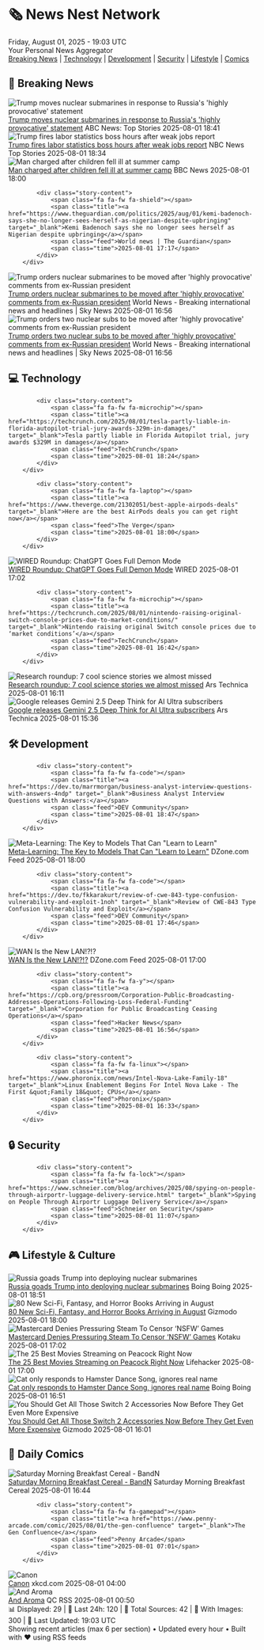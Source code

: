 <!-- Processing 54 RSS feeds at 2025-08-01 19:03:14 UTC -->
<!-- Processing: Saturday Morning Breakfast Cereal -->
<!-- Processing: Cyanide & Happiness -->
<!-- Processing: CNN Breaking News -->
<!-- Processing: BBC Breaking News -->
<!-- Processing: CBC News -->
<!-- Error processing https://rss.cbc.ca/lineup/topstories.xml: The read operation timed out -->
<!-- Processing: Reuters Top News -->
<!-- Processing: Associated Press Breaking -->
<!-- Processing: ABC News Breaking -->
<!-- Processing: NBC News Breaking -->
<!-- Processing: Guardian World News -->
<!-- Processing: Sky News World -->
<!-- Processing: TechCrunch -->
<!-- Processing: O'Reilly Radar -->
<!-- Processing: WIRED -->
<!-- Processing: Slashdot -->
<!-- Processing: Dev.to -->
<!-- Processing: StackOverflow Blog -->
<!-- Processing: It's FOSS -->
<!-- Processing: DistroWatch -->
<!-- Processing: Linux.com -->
<!-- Processing: Ubuntu Blog -->
<!-- Processing: GitLab Blog -->
<!-- Processing: DZone -->
<!-- Processing: Coding Horror -->
<!-- Processing: The Pragmatic Engineer -->
<!-- Processing: Boing Boing -->
<!-- Generated 12 new posts out of 26 feeds processed -->
<div class="newspaper-header">
    <h1 class="newspaper-title">🗞️ News Nest Network</h1>
    <div class="newspaper-date">Friday, August 01, 2025 - 19:03 UTC</div>
    <div class="newspaper-subtitle">Your Personal News Aggregator</div>
</div>

<div class="newspaper-nav">
    <a href="#breaking">Breaking News</a> |
    <a href="#tech">Technology</a> |
    <a href="#dev">Development</a> |
    <a href="#security">Security</a> |
    <a href="#lifestyle">Lifestyle</a> |
    <a href="#webcomics">Comics</a>
</div>

<div class="news-section breaking-news" id="breaking">
<h2 class="section-header">🚨 Breaking News</h2>
<div class="stories-container">
<div class="story">
            <img src="https://s.abcnews.com/images/US/Medvedev-trump-1-gty-gmh-250801_1754070096026_hpMain_4x3t_384.jpg" alt="Trump moves nuclear submarines in response to Russia&#x27;s &#x27;highly provocative&#x27; statement" class="story-image" loading="lazy" onerror="this.style.display='none'">
            <div class="story-content">
                <span class="fa fa-fw fa-tv"></span>
                <span class="title"><a href="https://abcnews.go.com/Politics/trump-moves-nuclear-submarines-response-russias-highly-provocative/story?id=124284200" target="_blank">Trump moves nuclear submarines in response to Russia&#x27;s &#x27;highly provocative&#x27; statement</a></span>
                <span class="feed">ABC News: Top Stories</span>
                <span class="time">2025-08-01 18:41</span>
            </div>
        </div>
<div class="story">
            <img src="https://media-cldnry.s-nbcnews.com/image/upload/t_fit_1500w/rockcms/2025-08/250801-trump-ch-1425-e5e59c.jpg" alt="Trump fires labor statistics boss hours after weak jobs report" class="story-image" loading="lazy" onerror="this.style.display='none'">
            <div class="story-content">
                <span class="fa fa-fw fa-broadcast-tower"></span>
                <span class="title"><a href="https://www.nbcnews.com/business/economy/trump-orders-firing-bls-commissioner-weak-jobs-report-rcna222531" target="_blank">Trump fires labor statistics boss hours after weak jobs report</a></span>
                <span class="feed">NBC News Top Stories</span>
                <span class="time">2025-08-01 18:34</span>
            </div>
        </div>
<div class="story">
            <img src="https://ichef.bbci.co.uk/ace/standard/240/cpsprodpb/8f46/live/74d2a060-6efc-11f0-8dbd-f3d32ebd3327.png" alt="Man charged after children fell ill at summer camp" class="story-image" loading="lazy" onerror="this.style.display='none'">
            <div class="story-content">
                <span class="fa fa-fw fa-flag"></span>
                <span class="title"><a href="https://www.bbc.com/news/articles/c4gz32kp0d0o?at_medium=RSS&at_campaign=rss" target="_blank">Man charged after children fell ill at summer camp</a></span>
                <span class="feed">BBC News</span>
                <span class="time">2025-08-01 18:00</span>
            </div>
        </div>
<div class="story">
            
            <div class="story-content">
                <span class="fa fa-fw fa-shield"></span>
                <span class="title"><a href="https://www.theguardian.com/politics/2025/aug/01/kemi-badenoch-says-she-no-longer-sees-herself-as-nigerian-despite-upbringing" target="_blank">Kemi Badenoch says she no longer sees herself as Nigerian despite upbringing</a></span>
                <span class="feed">World news | The Guardian</span>
                <span class="time">2025-08-01 17:17</span>
            </div>
        </div>
<div class="story">
            <img src="https://e3.365dm.com/25/08/1920x1080/skynews-donald-trump-us-president_6980146.jpg?20250801183519" alt="Trump orders nuclear submarines to be moved after &#x27;highly provocative&#x27; comments from ex-Russian president" class="story-image" loading="lazy" onerror="this.style.display='none'">
            <div class="story-content">
                <span class="fa fa-fw fa-satellite"></span>
                <span class="title"><a href="https://news.sky.com/story/trump-orders-two-nuclear-subs-to-be-positioned-in-appropriate-regions-after-ex-russian-presidents-comments-13405255" target="_blank">Trump orders nuclear submarines to be moved after &#x27;highly provocative&#x27; comments from ex-Russian president</a></span>
                <span class="feed">World News - Breaking international news and headlines | Sky News</span>
                <span class="time">2025-08-01 16:56</span>
            </div>
        </div>
<div class="story">
            <img src="https://e3.365dm.com/25/08/1920x1080/skynews-donald-trump-us-president_6980146.jpg?20250801183519" alt="Trump orders two nuclear subs to be moved after &#x27;highly provocative&#x27; comments from ex-Russian president" class="story-image" loading="lazy" onerror="this.style.display='none'">
            <div class="story-content">
                <span class="fa fa-fw fa-satellite"></span>
                <span class="title"><a href="https://news.sky.com/story/trump-orders-two-nuclear-subs-to-be-positioned-in-appropriate-regions-after-ex-russian-presidents-comments-13405255" target="_blank">Trump orders two nuclear subs to be moved after &#x27;highly provocative&#x27; comments from ex-Russian president</a></span>
                <span class="feed">World News - Breaking international news and headlines | Sky News</span>
                <span class="time">2025-08-01 16:56</span>
            </div>
        </div>
</div>
</div>
<div class="news-section tech-news" id="tech">
<h2 class="section-header">💻 Technology</h2>
<div class="stories-container">
<div class="story">
            
            <div class="story-content">
                <span class="fa fa-fw fa-microchip"></span>
                <span class="title"><a href="https://techcrunch.com/2025/08/01/tesla-partly-liable-in-florida-autopilot-trial-jury-awards-329m-in-damages/" target="_blank">Tesla partly liable in Florida Autopilot trial, jury awards $329M in damages</a></span>
                <span class="feed">TechCrunch</span>
                <span class="time">2025-08-01 18:24</span>
            </div>
        </div>
<div class="story">
            
            <div class="story-content">
                <span class="fa fa-fw fa-laptop"></span>
                <span class="title"><a href="https://www.theverge.com/21302051/best-apple-airpods-deals" target="_blank">Here are the best AirPods deals you can get right now</a></span>
                <span class="feed">The Verge</span>
                <span class="time">2025-08-01 18:00</span>
            </div>
        </div>
<div class="story">
            <img src="https://media.wired.com/photos/688bbdd3d0c9039583731865/master/pass/Uncanny-Valley-.Devil-Worship-ChatGPT-Business-2225624392.jpg" alt="WIRED Roundup: ChatGPT Goes Full Demon Mode" class="story-image" loading="lazy" onerror="this.style.display='none'">
            <div class="story-content">
                <span class="fa fa-fw fa-bolt"></span>
                <span class="title"><a href="https://www.wired.com/story/uncanny-valley-podcast-chatgpt-goes-full-demon-mode/" target="_blank">WIRED Roundup: ChatGPT Goes Full Demon Mode</a></span>
                <span class="feed">WIRED</span>
                <span class="time">2025-08-01 17:02</span>
            </div>
        </div>
<div class="story">
            
            <div class="story-content">
                <span class="fa fa-fw fa-microchip"></span>
                <span class="title"><a href="https://techcrunch.com/2025/08/01/nintendo-raising-original-switch-console-prices-due-to-market-conditions/" target="_blank">Nintendo raising original Switch console prices due to ‘market conditions’</a></span>
                <span class="feed">TechCrunch</span>
                <span class="time">2025-08-01 16:42</span>
            </div>
        </div>
<div class="story">
            <img src="https://cdn.arstechnica.net/wp-content/uploads/2025/07/fossilTOP-500x500.jpg" alt="Research roundup: 7 cool science stories we almost missed" class="story-image" loading="lazy" onerror="this.style.display='none'">
            <div class="story-content">
                <span class="fa fa-fw fa-cog"></span>
                <span class="title"><a href="https://arstechnica.com/science/2025/08/research-roundup-7-cool-science-stories-we-almost-missed/" target="_blank">Research roundup: 7 cool science stories we almost missed</a></span>
                <span class="feed">Ars Technica</span>
                <span class="time">2025-08-01 16:11</span>
            </div>
        </div>
<div class="story">
            <img src="https://cdn.arstechnica.net/wp-content/uploads/2025/03/Gemini-app-500x500.jpg" alt="Google releases Gemini 2.5 Deep Think for AI Ultra subscribers" class="story-image" loading="lazy" onerror="this.style.display='none'">
            <div class="story-content">
                <span class="fa fa-fw fa-cog"></span>
                <span class="title"><a href="https://arstechnica.com/ai/2025/08/google-releases-gemini-2-5-deep-think-for-ai-ultra-subscribers/" target="_blank">Google releases Gemini 2.5 Deep Think for AI Ultra subscribers</a></span>
                <span class="feed">Ars Technica</span>
                <span class="time">2025-08-01 15:36</span>
            </div>
        </div>
</div>
</div>
<div class="news-section dev-news" id="dev">
<h2 class="section-header">🛠️ Development</h2>
<div class="stories-container">
<div class="story">
            
            <div class="story-content">
                <span class="fa fa-fw fa-code"></span>
                <span class="title"><a href="https://dev.to/marrmorgan/business-analyst-interview-questions-with-answers-4ndp" target="_blank">Business Analyst Interview Questions with Answers:</a></span>
                <span class="feed">DEV Community</span>
                <span class="time">2025-08-01 18:47</span>
            </div>
        </div>
<div class="story">
            <img src="https://dz2cdn1.dzone.com/thumbnail?fid=18544441&w=600" alt="Meta-Learning: The Key to Models That Can &quot;Learn to Learn&quot;" class="story-image" loading="lazy" onerror="this.style.display='none'">
            <div class="story-content">
                <span class="fa fa-fw fa-newspaper"></span>
                <span class="title"><a href="https://dzone.com/articles/meta-learning-learn-to-learn-ai-models" target="_blank">Meta-Learning: The Key to Models That Can &quot;Learn to Learn&quot;</a></span>
                <span class="feed">DZone.com Feed</span>
                <span class="time">2025-08-01 18:00</span>
            </div>
        </div>
<div class="story">
            
            <div class="story-content">
                <span class="fa fa-fw fa-code"></span>
                <span class="title"><a href="https://dev.to/fkkarakurt/review-of-cwe-843-type-confusion-vulnerability-and-exploit-1noh" target="_blank">Review of CWE-843 Type Confusion Vulnerability and Exploit</a></span>
                <span class="feed">DEV Community</span>
                <span class="time">2025-08-01 17:46</span>
            </div>
        </div>
<div class="story">
            <img src="https://dz2cdn1.dzone.com/thumbnail?fid=18544428&w=600" alt="WAN Is the New LAN!?!?" class="story-image" loading="lazy" onerror="this.style.display='none'">
            <div class="story-content">
                <span class="fa fa-fw fa-newspaper"></span>
                <span class="title"><a href="https://dzone.com/articles/wan-is-the-new-lan" target="_blank">WAN Is the New LAN!?!?</a></span>
                <span class="feed">DZone.com Feed</span>
                <span class="time">2025-08-01 17:00</span>
            </div>
        </div>
<div class="story">
            
            <div class="story-content">
                <span class="fa fa-fw fa-y"></span>
                <span class="title"><a href="https://cpb.org/pressroom/Corporation-Public-Broadcasting-Addresses-Operations-Following-Loss-Federal-Funding" target="_blank">Corporation for Public Broadcasting Ceasing Operations</a></span>
                <span class="feed">Hacker News</span>
                <span class="time">2025-08-01 16:56</span>
            </div>
        </div>
<div class="story">
            
            <div class="story-content">
                <span class="fa fa-fw fa-linux"></span>
                <span class="title"><a href="https://www.phoronix.com/news/Intel-Nova-Lake-Family-18" target="_blank">Linux Enablement Begins For Intel Nova Lake - The First &quot;Family 18&quot; CPUs</a></span>
                <span class="feed">Phoronix</span>
                <span class="time">2025-08-01 16:33</span>
            </div>
        </div>
</div>
</div>
<div class="news-section security-news" id="security">
<h2 class="section-header">🔒 Security</h2>
<div class="stories-container">
<div class="story">
            
            <div class="story-content">
                <span class="fa fa-fw fa-lock"></span>
                <span class="title"><a href="https://www.schneier.com/blog/archives/2025/08/spying-on-people-through-airportr-luggage-delivery-service.html" target="_blank">Spying on People Through Airportr Luggage Delivery Service</a></span>
                <span class="feed">Schneier on Security</span>
                <span class="time">2025-08-01 11:07</span>
            </div>
        </div>
</div>
</div>
<div class="news-section lifestyle-news" id="lifestyle">
<h2 class="section-header">🎮 Lifestyle & Culture</h2>
<div class="stories-container">
<div class="story">
            <img src="https://i0.wp.com/boingboing.net/wp-content/uploads/2023/09/Trump-Fauci.jpg?fit=1500%2C1000&amp;quality=60&amp;ssl=1" alt="Russia goads Trump into deploying nuclear submarines" class="story-image" loading="lazy" onerror="this.style.display='none'">
            <div class="story-content">
                <span class="fa fa-fw fa-arrow-right"></span>
                <span class="title"><a href="https://boingboing.net/2025/08/01/russia-goads-trump-into-deploying-nuclear-submarines.html" target="_blank">Russia goads Trump into deploying nuclear submarines</a></span>
                <span class="feed">Boing Boing</span>
                <span class="time">2025-08-01 18:51</span>
            </div>
        </div>
<div class="story">
            <img src="https://gizmodo.com/app/uploads/2025/07/ninshubar-2.jpg" alt="80 New Sci-Fi, Fantasy, and Horror Books Arriving in August" class="story-image" loading="lazy" onerror="this.style.display='none'">
            <div class="story-content">
                <span class="fa fa-fw fa-computer"></span>
                <span class="title"><a href="https://gizmodo.com/80-new-sci-fi-fantasy-and-horror-books-arriving-in-august-2000637336" target="_blank">80 New Sci-Fi, Fantasy, and Horror Books Arriving in August</a></span>
                <span class="feed">Gizmodo</span>
                <span class="time">2025-08-01 18:00</span>
            </div>
        </div>
<div class="story">
            <img src="https://kotaku.com/app/uploads/2025/08/Steam-Sex-Game.jpg" alt="Mastercard Denies Pressuring Steam To Censor ‘NSFW’ Games" class="story-image" loading="lazy" onerror="this.style.display='none'">
            <div class="story-content">
                <span class="fa fa-fw fa-gamepad"></span>
                <span class="title"><a href="https://kotaku.com/mastercard-denies-pressuring-steam-to-censor-nsfw-games-2000614393" target="_blank">Mastercard Denies Pressuring Steam To Censor ‘NSFW’ Games</a></span>
                <span class="feed">Kotaku</span>
                <span class="time">2025-08-01 17:02</span>
            </div>
        </div>
<div class="story">
            <img src="https://lifehacker.com/imagery/articles/01HVPDFZFNGRQC3JSRP8FE8D8F/hero-image.jpg" alt="The 25 Best Movies Streaming on Peacock Right Now" class="story-image" loading="lazy" onerror="this.style.display='none'">
            <div class="story-content">
                <span class="fa fa-fw fa-life-ring"></span>
                <span class="title"><a href="https://lifehacker.com/entertainment/best-movies-on-peacock-right-now?utm_medium=RSS" target="_blank">The 25 Best Movies Streaming on Peacock Right Now</a></span>
                <span class="feed">Lifehacker</span>
                <span class="time">2025-08-01 17:00</span>
            </div>
        </div>
<div class="story">
            <img src="https://i0.wp.com/boingboing.net/wp-content/uploads/2025/07/grumpy-cat.jpg?fit=1200%2C675&amp;quality=60&amp;ssl=1" alt="Cat only responds to Hamster Dance Song, ignores real name" class="story-image" loading="lazy" onerror="this.style.display='none'">
            <div class="story-content">
                <span class="fa fa-fw fa-arrow-right"></span>
                <span class="title"><a href="https://boingboing.net/2025/08/01/cat-only-responds-to-hamster-dance-song-ignores-real-name.html" target="_blank">Cat only responds to Hamster Dance Song, ignores real name</a></span>
                <span class="feed">Boing Boing</span>
                <span class="time">2025-08-01 16:51</span>
            </div>
        </div>
<div class="story">
            <img src="https://gizmodo.com/app/uploads/2025/06/Nintendo-Switch-2-1920x1280-22.jpg" alt="You Should Get All Those Switch 2 Accessories Now Before They Get Even More Expensive" class="story-image" loading="lazy" onerror="this.style.display='none'">
            <div class="story-content">
                <span class="fa fa-fw fa-computer"></span>
                <span class="title"><a href="https://gizmodo.com/you-should-get-all-those-switch-2-accessories-now-before-they-get-even-more-expensive-2000637847" target="_blank">You Should Get All Those Switch 2 Accessories Now Before They Get Even More Expensive</a></span>
                <span class="feed">Gizmodo</span>
                <span class="time">2025-08-01 16:01</span>
            </div>
        </div>
</div>
</div>
<div class="news-section webcomics-section" id="webcomics">
<h2 class="section-header">🎨 Daily Comics</h2>
<div class="stories-container">
<div class="story">
            <img src="https://www.smbc-comics.com/comics/1754067166-bandnad.png" alt="Saturday Morning Breakfast Cereal - BandN" class="story-image" loading="lazy" onerror="this.style.display='none'">
            <div class="story-content">
                <span class="fa fa-fw fa-smile"></span>
                <span class="title"><a href="https://www.smbc-comics.com/comic/bandn" target="_blank">Saturday Morning Breakfast Cereal - BandN</a></span>
                <span class="feed">Saturday Morning Breakfast Cereal</span>
                <span class="time">2025-08-01 16:44</span>
            </div>
        </div>
<div class="story">
            
            <div class="story-content">
                <span class="fa fa-fw fa-gamepad"></span>
                <span class="title"><a href="https://www.penny-arcade.com/comic/2025/08/01/the-gen-confluence" target="_blank">The Gen Confluence</a></span>
                <span class="feed">Penny Arcade</span>
                <span class="time">2025-08-01 07:01</span>
            </div>
        </div>
<div class="story">
            <img src="https://imgs.xkcd.com/comics/canon.png" alt="Canon" class="story-image" loading="lazy" onerror="this.style.display='none'">
            <div class="story-content">
                <span class="fa fa-fw fa-laugh"></span>
                <span class="title"><a href="https://xkcd.com/3123/" target="_blank">Canon</a></span>
                <span class="feed">xkcd.com</span>
                <span class="time">2025-08-01 04:00</span>
            </div>
        </div>
<div class="story">
            <img src="http://www.questionablecontent.net/comics/5626.png" alt="And Aroma" class="story-image" loading="lazy" onerror="this.style.display='none'">
            <div class="story-content">
                <span class="fa fa-fw fa-music"></span>
                <span class="title"><a href="http://questionablecontent.net/view.php?comic=5626" target="_blank">And Aroma</a></span>
                <span class="feed">QC RSS</span>
                <span class="time">2025-08-01 00:50</span>
            </div>
        </div>
</div>
</div>

<div class="newspaper-footer">
    <div class="stats">
        📊 Displayed: 29 | 📅 Last 24h: 120 | 📡 Total Sources: 42 | 📸 With Images: 300 |
        🔄 Last Updated: 19:03 UTC
    </div>
    <div class="footer-note">
        Showing recent articles (max 6 per section) • Updated every hour • Built with ❤️ using RSS feeds
    </div>
</div>
